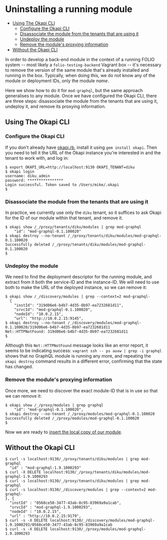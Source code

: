 # Uninstalling a running module

<!-- md2toc -l 2 remove-running-modules.md -->
* [Using The Okapi CLI](#using-the-okapi-cli)
    * [Configure the Okapi CLI](#configure-the-okapi-cli)
    * [Disassociate the module from the tenants that are using it](#disassociate-the-module-from-the-tenants-that-are-using-it)
    * [Undeploy the module](#undeploy-the-module)
    * [Remove the module's proxying information](#remove-the-modules-proxying-information)
* [Without the Okapi CLI](#without-the-okapi-cli)


In order to develop a back-end module in the context of a running FOLIO system -- most likely a `folio-testing-backend` Vagrant box -- it's necessary to remove the version of the same module that's already installed and running in the box. Typically, when doing this, we do not know any of the module or deployment IDs, only the module _name_.

Here we show how to do it for `mod-graphql`, but the same approach generalises to any module. Once we have configured the Okapi CLI, there are three steps: disassociate the module from the tenants that are using it, undeploy it, and remove its proxying information.


## Using The Okapi CLI

### Configure the Okapi CLI

If you don't already have [okapi.rb](https://github.com/thefrontside/okapi.rb), install it using `gem install okapi`. Then you need to tell it the URL of the Okapi instance you're interested in and the tenant to work with, and log in:
```
$ export OKAPI_URL=http://localhost:9130 OKAPI_TENANT=diku
$ okapi login
username: diku_admin
password: ****************
Login successful. Token saved to /Users/mike/.okapi
$
```

### Disassociate the module from the tenants that are using it

In practice, we currently use only the `diku` tenant, so it suffices to ask Okapi for the ID of our module within that tenant, and remove it.

```
$ okapi show /_/proxy/tenants/diku/modules | grep mod-graphql
    "id": "mod-graphql-0.1.100020"
$ okapi destroy --no-tenant /_/proxy/tenants/diku/modules/mod-graphql-0.1.100020
Successfully deleted /_/proxy/tenants/diku/modules/mod-graphql-0.1.100020
$
```

### Undeploy the module

We need to find the deployment descriptor for the running module, and extract from it both the service-ID and the instance-ID. We will need to use both to make the URL of the deployed instance, so we can remove it:

```
$ okapi show /_/discovery/modules | grep --context=2 mod-graphql-
  {
    "instId": "319d06e6-b4b7-4d35-8b97-ea7232681d11",
    "srvcId": "mod-graphql-0.1.100020",
    "nodeId": "10.0.2.15",
    "url": "http://10.0.2.15:9145",
$ okapi destroy --no-tenant /_/discovery/modules/mod-graphql-0.1.100020/319d06e6-b4b7-4d35-8b97-ea7232681d11
Net::HTTPNotFound: 319d06e6-b4b7-4d35-8b97-ea7232681d11
$
```

Although this `Net::HTTPNotFound` message looks like an error report, it seems to be indicating success: `vagrant ssh -- ps auxw | grep -i graphql` shows that no GraphQL module is running any more, and repeating the `okapi destroy` command results in a different error, confirming that the state has changed.

### Remove the module's proxying information

Once more, we need to discover the exact module-ID that is in use so that we can remove it:

```
$ okapi show /_/proxy/modules | grep graphql
    "id": "mod-graphql-0.1.100020",
$ okapi destroy --no-tenant /_/proxy/modules/mod-graphql-0.1.100020
Successfully deleted /_/proxy/modules/mod-graphql-0.1.100020
$
```

Now we are ready to [insert the local copy of our module](developing-with-a-vagrant-box.md#registering-with-okapi).



## Without the Okapi CLI

```
$ curl -s localhost:9130/_/proxy/tenants/diku/modules | grep mod-graphql
  "id" : "mod-graphql-1.9.1000293"
$ curl -X DELETE localhost:9130/_/proxy/tenants/diku/modules/mod-graphql-1.9.1000293
$ curl -s localhost:9130/_/proxy/tenants/diku/modules | grep mod-graphql
$ curl -s localhost:9130/_/discovery/modules | grep --context=2 mod-graphql-
}, {
  "instId" : "0568ce50-3477-43ab-8c95-83969a9a1cab",
  "srvcId" : "mod-graphql-1.9.1000293",
  "nodeId" : "10.0.2.15",
  "url" : "http://10.0.2.15:9179",
$ curl -s -X DELETE localhost:9130/_/discovery/modules/mod-graphql-1.9.1000293/0568ce50-3477-43ab-8c95-83969a9a1cab
$ curl -s -X DELETE localhost:9130/_/proxy/modules/mod-graphql-1.9.1000293
```

